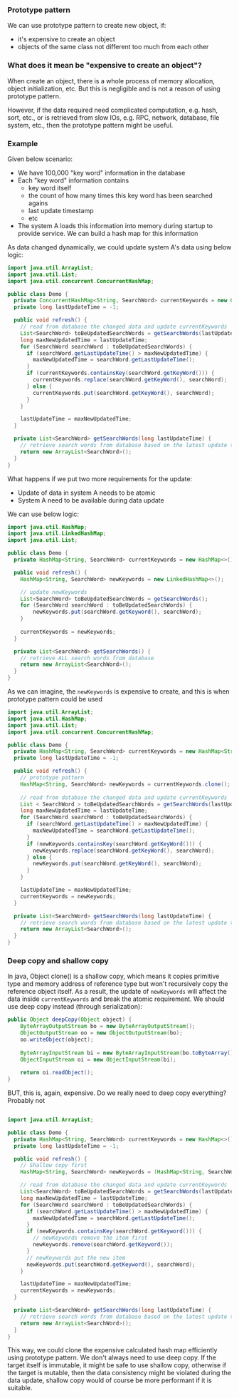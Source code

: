 ### Prototype pattern
We can use prototype pattern to create new object, if:
- it's expensive to create an object
- objects of the same class not different too much from each other

### What does it mean be "expensive to create an object"?
When create an object, there is a whole process of memory allocation, object initialization, etc. But this is negligible and is not a reason of using prototype pattern.

However, if the data required need complicated computation, e.g. hash, sort, etc., or is retrieved from slow IOs, e.g. RPC, network, database, file system, etc., then the prototype pattern might be useful.

### Example
Given below scenario:
- We have 100,000 "key word" information in the database
- Each "key word" information contains
  - key word itself
  - the count of how many times this key word has been searched agains
  - last update timestamp
  - etc
- The system A loads this information into memory during startup to provide service. We can build a hash map for this information

As data changed dynamically, we could update system A's data using below logic:

```java
import java.util.ArrayList;
import java.util.List;
import java.util.concurrent.ConcurrentHashMap;

public class Demo {
  private ConcurrentHashMap<String, SearchWord> currentKeywords = new ConcurrentHashMap<String, SearchWord>();
  private long lastUpdateTime = -1;

  public void refresh() {
    // read from database the changed data and update currentKeywords
    List<SearchWord> toBeUpdatedSearchWords = getSearchWords(lastUpdateTime);
    long maxNewUpdatedTime = lastUpdateTime;
    for (SearchWord searchWord : toBeUpdatedSearchWords) {
      if (searchWord.getLastUpdateTime() > maxNewUpdatedTime) {
        maxNewUpdatedTime = searchWord.getLastUpdateTime();
      }
      if (currentKeywords.containsKey(searchWord.getKeyWord())) {
        currentKeywords.replace(searchWord.getKeyWord(), searchWord);
      } else {
        currentKeywords.put(searchWord.getKeyWord(), searchWord);
      }
    }

    lastUpdateTime = maxNewUpdatedTime;
  }

  private List<SearchWord> getSearchWords(long lastUpdateTime) {
    // retrieve search words from database based on the latest update timestamp of system A
    return new ArrayList<SearchWord>();
  }
}
```

What happens if we put two more requirements for the update:
- Update of data in system A needs to be atomic
- System A need to be available during data update

We can use below logic:

```java
import java.util.HashMap;
import java.util.LinkedHashMap;
import java.util.List;

public class Demo {
  private HashMap<String, SearchWord> currentKeywords = new HashMap<>();

  public void refresh() {
    HashMap<String, SearchWord> newKeywords = new LinkedHashMap<>();

    // update newKeywords
    List<SearchWord> toBeUpdatedSearchWords = getSearchWords();
    for (SearchWord searchWord : toBeUpdatedSearchWords) {
        newKeywords.put(searchWord.getKeyword(), searchWord);
    }
    
    currentKeywords = newKeywords;
  }

  private List<SearchWord> getSearchWords() {
    // retrieve ALL search words from database
    return new ArrayList<SearchWord>();
  }
}
```

As we can imagine, the `newKeywords` is expensive to create, and this is when prototype pattern could be used

```java
import java.util.ArrayList;
import java.util.HashMap;
import java.util.List;
import java.util.concurrent.ConcurrentHashMap;

public class Demo {
  private HashMap<String, SearchWord> currentKeywords = new HashMap<String, SearchWord>();
  private long lastUpdateTime = -1;

  public void refresh() {
    // prototype pattern
    HashMap<String, SearchWord> newKeywords = currentKeywords.clone();
    
    // read from database the changed data and update currentKeywords
    List < SearchWord > toBeUpdatedSearchWords = getSearchWords(lastUpdateTime);
    long maxNewUpdatedTime = lastUpdateTime;
    for (SearchWord searchWord : toBeUpdatedSearchWords) {
      if (searchWord.getLastUpdateTime() > maxNewUpdatedTime) {
        maxNewUpdatedTime = searchWord.getLastUpdateTime();
      }
      if (newKeywords.containsKey(searchWord.getKeyWord())) {
        newKeywords.replace(searchWord.getKeyWord(), searchWord);
      } else {
        newKeywords.put(searchWord.getKeyWord(), searchWord);
      }
    }

    lastUpdateTime = maxNewUpdatedTime;
    currentKeywords = newKeywords;
  }

  private List<SearchWord> getSearchWords(long lastUpdateTime) {
    // retrieve search words from database based on the latest update timestamp of system A
    return new ArrayList<SearchWord>();
  }
}
```

### Deep copy and shallow copy
In java, Object clone() is a shallow copy, which means it copies primitive type and memory address of reference type but won't recursively copy the reference object itself. As a result, the update of `newKeywords` will affect the data inside `currentKeywords` and break the atomic requirement. We should use deep copy instead (through serialization):
```java
public Object deepCopy(Object object) {
    ByteArrayOutputStream bo = new ByteArrayOutputStream();
    ObjectOutputStream oo = new ObjectOutputStream(bo);
    oo.writeObject(object);
    
    ByteArrayInputStream bi = new ByteArrayInputStream(bo.toByteArray());
    ObjectInputStream oi = new ObjectInputStream(bi);
    
    return oi.readObject();
}
```

BUT, this is, again, expensive. Do we really need to deep copy everything? Probably not

```java

import java.util.ArrayList;

public class Demo {
  private HashMap<String, SearchWord> currentKeywords = new HashMap<>();
  private long lastUpdateTime = -1;

  public void refresh() {
    // Shallow copy first
    HashMap<String, SearchWord> newKeywords = (HashMap<String, SearchWord>) currentKeywords.clone();

    // read from database the changed data and update currentKeywords
    List<SearchWord> toBeUpdatedSearchWords = getSearchWords(lastUpdateTime);
    long maxNewUpdatedTime = lastUpdateTime;
    for (SearchWord searchWord : toBeUpdatedSearchWords) {
      if (searchWord.getLastUpdateTime() > maxNewUpdatedTime) {
        maxNewUpdatedTime = searchWord.getLastUpdateTime();
      }
      if (newKeywords.containsKey(searchWord.getKeyword())) {
        // newKeywords remove the item first
        newKeywords.remove(searchWord.getKeyword());
      }
      // newKeywords put the new item
      newKeywords.put(searchWord.getKeyword(), searchWord);
    }

    lastUpdateTime = maxNewUpdatedTime;
    currentKeywords = newKeywords;
  }

  private List<SearchWord> getSearchWords(long lastUpdateTime) {
    // retrieve search words from database based on the latest update timestamp of system A
    return new ArrayList<SearchWord>();
  }
}
```

This way, we could clone the expensive calculated hash map efficiently using prototype pattern. We don't always need to use deep copy. If the target itself is immutable, it might be safe to use shallow copy, otherwise if the target is mutable, then the data consistency might be violated during the data update, shallow copy would of course be more performant if it is suitable.
